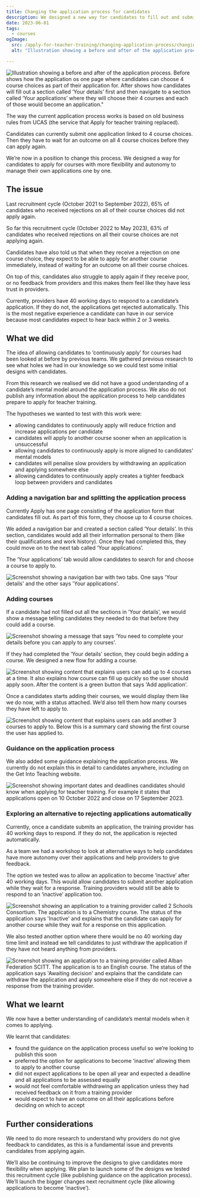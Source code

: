 ```yaml
---
title: Changing the application process for candidates
description: We designed a new way for candidates to fill out and submit their applications for teacher training to give them more flexibility to manage their applications.
date: 2023-06-01
tags:
  - courses
ogImage:
  src: /apply-for-teacher-training/changing-application-process/changing-application-cover.png
  alt: "Illustration showing a before and after of the application process. Before shows how the application os one page where candidates can choose 4 course choices as part of their application for. After shows how candidates will fill out a section called ‘Your details’ first and then navigate to a section called ‘Your applications’ where they will choose their 4 courses and each of those would become an application."

---
```

![Illustration showing a before and after of the application process. Before shows how the application os one page where candidates can choose 4 course choices as part of their application for. After shows how candidates will fill out a section called ‘Your details’ first and then navigate to a section called ‘Your applications’ where they will choose their 4 courses and each of those would become an application."](changing-application-cover.png)

The way the current application process works is based on old business rules from UCAS (the service that Apply for teacher training replaced).

Candidates can currently submit one application linked to 4 course choices. Then they have to wait for an outcome on all 4 course choices before they can apply again.

We’re now in a position to change this process. We designed a way for candidates to apply for courses with more flexibility and autonomy to manage their own applications one by one.

## The issue

Last recruitment cycle (October 2021 to September 2022), 65% of candidates who received rejections on all of their course choices did not apply again.  

So far this recruitment cycle (October 2022 to May 2023), 63% of candidates who received rejections on all their course choices are not applying again.

Candidates have also told us that when they receive a rejection on one course choice, they expect to be able to apply for another course immediately, instead of waiting for an outcome on all their course choices.

On top of this, candidates also struggle to apply again if they receive poor, or no feedback from providers and this makes them feel like they have less trust in providers.

Currently, providers have 40 working days to respond to a candidate’s application. If they do not, the applications get rejected automatically. This is the most negative experience a candidate can have in our service because most candidates expect to hear back within 2 or 3 weeks.

## What we did

The idea of allowing candidates to ‘continuously apply’ for courses had been looked at before by previous teams. We gathered previous research to see what holes we had in our knowledge so we could test some initial designs with candidates.

From this research we realised we did not have a good understanding of a candidate’s mental model around the application process. We also do not publish any information about the application process to help candidates prepare to apply for teacher training.

The hypotheses we wanted to test with this work were:

* allowing candidates to continuously apply will reduce friction and increase applications per candidate
* candidates will apply to another course sooner when an application is unsuccessful
* allowing candidates to continuously apply is more aligned to candidates’ mental models
* candidates will penalise slow providers by withdrawing an application and applying somewhere else
* allowing candidates to continuously apply creates a tighter feedback loop between providers and candidates

### Adding a navigation bar and splitting the application process

Currently Apply has one page consisting of the application form that candidates fill out. As part of this form, they choose up to 4 course choices.

We added a navigation bar and created a section called ‘Your details’. In this section, candidates would add all their information personal to them (like their qualifications and work history). Once they had completed this, they could move on to the next tab called ‘Your applications’.

The ‘Your applications’ tab would allow candidates to search for and choose a course to apply to.

![Screenshot showing a navigation bar with two tabs. One says 'Your details' and the other says 'Your applications'.](new-nav-bar.png)

### Adding courses

If a candidate had not filled out all the sections in ‘Your details’, we would show a message telling candidates they needed to do that before they could add a course.

![Screenshot showing a message that says 'You need to complete your details before you can apply to any courses'.](incomplete-details.png)

If they had completed the ‘Your details’ section, they could begin adding a course. We designed a new flow for adding a course.

![Screenshot showing content that explains users can add up to 4 courses at a time. It also explains how course can fill up quickly so the user should apply soon. After the content is a green button that says 'Add application'.](adding-applications.png)

Once a candidates starts adding their courses, we would display them like we do now, with a status attached. We’d also tell them how many courses they have left to apply to.

![Screenshot showing content that explains users can add another 3 courses to apply to. Below this is a summary card showing the first course the user has applied to.](after-application-added.png)

### Guidance on the application process

We also added some guidance explaining the application process. We currently do not explain this in detail to candidates anywhere, including on the Get Into Teaching website.

![Screenshot showing important dates and deadlines candidates should know when applying for teacher training. For example it states that applications open on 10 October 2022 and close on 17 September 2023.](new-guidance.png)

### Exploring an alternative to rejecting applications automatically

 Currently, once a candidate submits an application, the training provider has 40 working days to respond. If they do not, the application is rejected automatically.  

As a team we had a workshop to look at alternative ways to help candidates have more autonomy over their applications and help providers to give feedback.

The option we tested was to allow an application to become ‘inactive’ after 40 working days. This would allow candidates to submit another application while they wait for a response. Training providers would still be able to respond to an ‘inactive’ application too.

![Screenshot showing an application to a training provider called 2 Schools Consortium. The application is to a Chemistry course. The status of the application says 'Inactive' and explains that the candidate can apply for another course while they wait for a response on this application.](inactive-application.png)

We also tested another option where there would be no 40 working day time limit and instead we tell candidates to just withdraw the application if they have not heard anything from providers.

![Screenshot showing an application to a training provider called Alban Federation SCITT. The application is to an English course. The status of the application says 'Awaiting decision' and explains that the candidate can withdraw the application and apply somewhere else if they do not receive a response from the training provider.](waiting-for-decision.png)

## What we learnt

We now have a better understanding of candidate’s mental models when it comes to applying.

We learnt that candidates:

* found the guidance on the application process useful so we’re looking to publish this soon
* preferred the option for applications to become ‘inactive’ allowing them to apply to another course
* did not expect applications to be open all year and expected a deadline and all applications to be assessed equally
* would not feel comfortable withdrawing an application unless they had received feedback on it from a training provider
* would expect to have an outcome on all their applications before deciding on which to accept

## Further considerations

We need to do more research to understand why providers do not give feedback to candidates, as this is a fundamental issue and prevents candidates from applying again.

We’ll also be continuing to improve the designs to give candidates more flexibility when applying. We plan to launch some of the designs we tested this recruitment cycle (like publishing guidance on the application process). We’ll launch the bigger changes next recruitment cycle (like allowing applications to become ‘inactive’).
